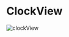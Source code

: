# ClockView
![clockView](https://github.com/anastasiia1410/ClockView/assets/126270314/bc540a01-1623-4e94-9199-7c354f0c91d2)
